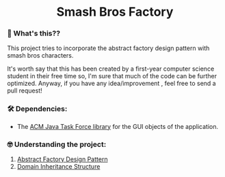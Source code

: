 <h1 align="center">
  Smash Bros Factory  
</h1>

### 🤔 What's this??

This project tries to incorporate the abstract factory design pattern with smash bros characters.

It's worth say that this has been created by a first-year computer science student in their free time so, I'm sure that much of the code can be further optimized.
Anyway, if you have any idea/improvement , feel free to send a pull request!

### 🛠️ Dependencies:

- The [ACM Java Task Force library](https://cs.stanford.edu/people/eroberts/jtf/) for the GUI objects of the application.

### 🤓 Understanding the project:

1. [Abstract Factory Design Pattern](documentation/FactoryPattern.md)
2. [Domain Inheritance Structure](documentation/Domain.md)


